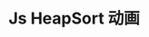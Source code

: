 # Js HeapSort 动画

<div class='preview'>
  <transition-group name="list-complete" tag="div">
    <template v-for="(items, idx) in arrObj">
        <template v-for='item in items'>
            <div :key='item.key' class="list-complete-item" :class="item.type" :style="{width: `${bitWidth * item.width}%`}">
                <div :key='item.valKey' class='item-inner'>{{ item.value }}</div>
                <div class="connect-line" v-if='idx > 0 && item.lineScale' :style='{transform: `scaleX(${(item.lineScale)})`}' @click='switchWithParent(idx)'></div>
            </div>
        </template>
    </template>
  </transition-group>
</div>

<script>
import './style.css'
import { heap, hyphenate, log2, lineId, idx2ab, getParentId, getChildIds } from './utils'
import { genShuffled } from './CONSTANTS'

export default {
    name: 'ani-heap-sort',
    data() {
        return {
            array: [],
            arrObj: []
        }
    },
    computed: {
        height() {
            if (this.arrObj.length === 0) return '-'
            return lineId(this.arrObj.length - 1) + 1
        },
        bitWidth() {
            if (this.arrObj.length === 0) return '-'
            return Math.floor(100000 / Math.pow(2, this.height - 1)) / 1000
        }
    },
    methods: {
        resetData() {
            this.arrObj = this.genArrObj(genShuffled())
        },
        switchAB(i1, i2) {
            const [a, b] = [i1, i2].map(i => this.arrObj[i].find(item => item.type==='value'));
            const [newB, newA] = [a,b].map(({key, value})=>({key, value}))
            console.info('a,b', JSON.stringify(a))
            Object.assign(a, newA)
            Object.assign(b, newB)
            console.info('a,b', JSON.stringify(a))
        },
        switchWithParent(idx) {
            const parentId = getParentId(idx)
            if (parentId < 0) return
            this.switchAB(parentId, idx)
        },
        getHeight(array) {
            return lineId(array.length - 1) + 1
        },
        genArrObj(array) {
            const height = this.getHeight(array)
            return array.map((str, idx) => {
                // 使用可计算的公式, 忽略性能
                const lastIdx = array.slice(0, idx).lastIndexOf(str)
                const key = lastIdx === -1 ? `${str}` : `${str}-${idx}`

                const [a, b] = idx2ab(idx)
                const intervalLength = Math.pow(2, height - (a + 1)) - 1
                const siderLength = intervalLength / 2
                const isFirst = b === 0
                const isLast = idx2ab(idx + 1)[1] === 0
                const isLeft = b % 2 === 0
                const lineScale = (isLeft ? 1 : -1) * ((intervalLength + .8) / 2)

                const item = [{
                    key,
                    value: str,
                    width: 1,
                    type: 'value'
                },{
                    key: `${idx}-r`,
                    width: isLast ? siderLength : intervalLength,
                    type: 'blank',
                    lineScale
                }]
                if (isFirst) {
                    item.unshift({
                        value: ' ',
                        key: `${idx}-l`,
                        width: siderLength,
                        type: 'blank'
                    })
                }
                return item
            })
        }
    },
    mounted() {
        this.resetData()
    }
}
</script>

<style scoped>
.preview{
    position: sticky;
    top: 60px;
}
.list-complete-item {
  transition: all .4s;
  display: flex;
  min-height: 1.4em;
  height: 1.4em;
  line-height: 1.4em;
  float: left;
  justify-content: center;
  align-items: center;
  padding: .5em 0;
  position: relative
}
.item-inner {
  border-radius: 5px;
  box-shadow:inset 0 0 1px #333;
  cursor: pointer;
  min-width: 1.5em;
  text-align: center;
  position: relative
}
.list-complete-move .connect-line{
    display: none;
}
.connect-line{
    position: absolute;
    left: -.8em;
    top: -.5em;
    width: 1.7em;
    height: 1em;
    transform-origin: left;
}
.connect-line:hover{
    cursor: pointer
}
.connect-line::before{
    content: '';
    display: block;
    position: absolute;
    background: red;
    width: 100%;
    height: 100%;
    clip-path: polygon(99% 0, 100% 1%, 1% 100%, 0 99%);
}
.connect-line:hover::before{
    background: blue;
}
.blank .item-inner{
  box-shadow:none;
  cursor: default;
}

.list-complete-enter, .list-complete-leave-to
/* .list-complete-leave-active for below version 2.1.8 */ {
  opacity: 0;
  transform: translateY(30px);
}
.list-complete-leave-active {
  position: absolute;
}
.preview > div{
    overflow: hidden
}
</style>
